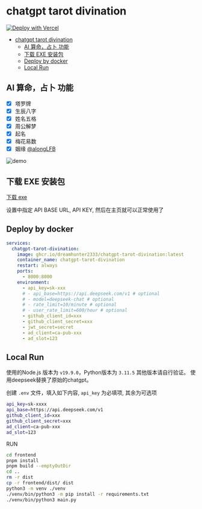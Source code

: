 # chatgpt tarot divination

[![Deploy with Vercel](https://vercel.com/button)](https://vercel.com/new/clone?repository-url=https%3A%2F%2Fgithub.com%2Fdreamhunter2333%2Fchatgpt-tarot-divination&env=api_key,api_base&project-name=ai-divination&repository-name=ai-divination&demo-title=AI%20Divination&demo-description=AI%20Divination&demo-url=https%3A%2F%2Fdivination.app.awsl.uk)

- [chatgpt tarot divination](#chatgpt-tarot-divination)
  - [AI 算命，占卜 功能](#ai-算命占卜-功能)
  - [下载 EXE 安装包](#下载-exe-安装包)
  - [Deploy by docker](#deploy-by-docker)
  - [Local Run](#local-run)

## AI 算命，占卜 功能

- [x] 塔罗牌
- [x] 生辰八字
- [x] 姓名五格
- [x] 周公解梦
- [x] 起名
- [x] 梅花易数
- [x] 姻缘 [@alongLFB](https://github.com/alongLFB)

![demo](assets/demo.png)

## 下载 EXE 安装包

[下载 exe](https://github.com/dreamhunter2333/chatgpt-tarot-divination/releases/tag/latest)

设置中指定 API BASE URL, API KEY, 然后在主页就可以正常使用了

## Deploy by docker

```yaml
services:
  chatgpt-tarot-divination:
    image: ghcr.io/dreamhunter2333/chatgpt-tarot-divination:latest
    container_name: chatgpt-tarot-divination
    restart: always
    ports:
      - 8000:8000
    environment:
      - api_key=sk-xxx
      # - api_base=https://api.deepseek.com/v1 # optional
      # - model=deepseek-chat # optional
      # - rate_limit=10/minute # optional
      # - user_rate_limit=600/hour # optional
      - github_client_id=xxx
      - github_client_secret=xxx
      - jwt_secret=secret
      - ad_client=ca-pub-xxx
      - ad_slot=123
```

## Local Run

使用的Node.js 版本为 `v19.9.0`，Python版本为 `3.11.5` 其他版本请自行验证。
使用deepseek替换了原始的chatgpt。

创建 `.env` 文件，填入如下内容, `api_key` 为必填项, 其余为可选项

```bash
api_key=sk-xxxx
api_base=https://api.deepseek.com/v1
github_client_id=xxx
github_client_secret=xxx
ad_client=ca-pub-xxx
ad_slot=123
```

RUN

```bash
cd frontend
pnpm install
pnpm build --emptyOutDir
cd ..
rm -r dist
cp -r frontend/dist/ dist
python3 -m venv ./venv
./venv/bin/python3 -m pip install -r requirements.txt
./venv/bin/python3 main.py
```
